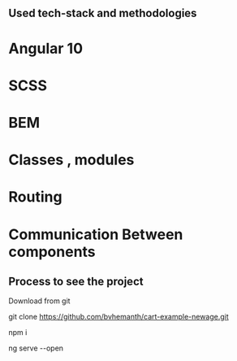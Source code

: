## Used tech-stack and methodologies

# Angular 10

# SCSS

# BEM

# Classes , modules

# Routing

# Communication Between components


## Process to see the project

Download from git

git clone https://github.com/bvhemanth/cart-example-newage.git

npm i

ng serve --open


